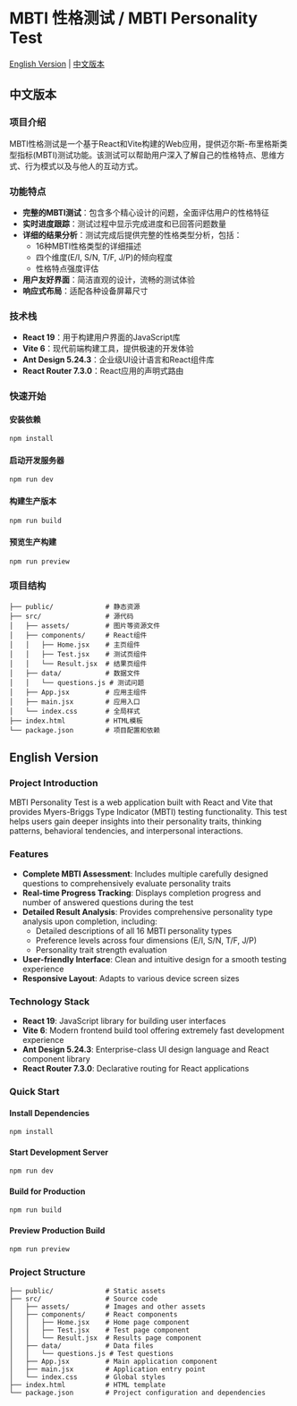 # MBTI 性格测试 / MBTI Personality Test

[English Version](#english-version) | [中文版本](#中文版本)

## 中文版本

### 项目介绍

MBTI性格测试是一个基于React和Vite构建的Web应用，提供迈尔斯-布里格斯类型指标(MBTI)测试功能。该测试可以帮助用户深入了解自己的性格特点、思维方式、行为模式以及与他人的互动方式。

### 功能特点

- **完整的MBTI测试**：包含多个精心设计的问题，全面评估用户的性格特征
- **实时进度跟踪**：测试过程中显示完成进度和已回答问题数量
- **详细的结果分析**：测试完成后提供完整的性格类型分析，包括：
  - 16种MBTI性格类型的详细描述
  - 四个维度(E/I, S/N, T/F, J/P)的倾向程度
  - 性格特点强度评估
- **用户友好界面**：简洁直观的设计，流畅的测试体验
- **响应式布局**：适配各种设备屏幕尺寸

### 技术栈

- **React 19**：用于构建用户界面的JavaScript库
- **Vite 6**：现代前端构建工具，提供极速的开发体验
- **Ant Design 5.24.3**：企业级UI设计语言和React组件库
- **React Router 7.3.0**：React应用的声明式路由

### 快速开始

#### 安装依赖

```bash
npm install
```

#### 启动开发服务器

```bash
npm run dev
```

#### 构建生产版本

```bash
npm run build
```

#### 预览生产构建

```bash
npm run preview
```

### 项目结构

```
├── public/             # 静态资源
├── src/                # 源代码
│   ├── assets/         # 图片等资源文件
│   ├── components/     # React组件
│   │   ├── Home.jsx    # 主页组件
│   │   ├── Test.jsx    # 测试页组件
│   │   └── Result.jsx  # 结果页组件
│   ├── data/           # 数据文件
│   │   └── questions.js # 测试问题
│   ├── App.jsx         # 应用主组件
│   ├── main.jsx        # 应用入口
│   └── index.css       # 全局样式
├── index.html          # HTML模板
└── package.json        # 项目配置和依赖
```


## English Version

### Project Introduction

MBTI Personality Test is a web application built with React and Vite that provides Myers-Briggs Type Indicator (MBTI) testing functionality. This test helps users gain deeper insights into their personality traits, thinking patterns, behavioral tendencies, and interpersonal interactions.

### Features

- **Complete MBTI Assessment**: Includes multiple carefully designed questions to comprehensively evaluate personality traits
- **Real-time Progress Tracking**: Displays completion progress and number of answered questions during the test
- **Detailed Result Analysis**: Provides comprehensive personality type analysis upon completion, including:
  - Detailed descriptions of all 16 MBTI personality types
  - Preference levels across four dimensions (E/I, S/N, T/F, J/P)
  - Personality trait strength evaluation
- **User-friendly Interface**: Clean and intuitive design for a smooth testing experience
- **Responsive Layout**: Adapts to various device screen sizes

### Technology Stack

- **React 19**: JavaScript library for building user interfaces
- **Vite 6**: Modern frontend build tool offering extremely fast development experience
- **Ant Design 5.24.3**: Enterprise-class UI design language and React component library
- **React Router 7.3.0**: Declarative routing for React applications

### Quick Start

#### Install Dependencies

```bash
npm install
```

#### Start Development Server

```bash
npm run dev
```

#### Build for Production

```bash
npm run build
```

#### Preview Production Build

```bash
npm run preview
```

### Project Structure

```
├── public/             # Static assets
├── src/                # Source code
│   ├── assets/         # Images and other assets
│   ├── components/     # React components
│   │   ├── Home.jsx    # Home page component
│   │   ├── Test.jsx    # Test page component
│   │   └── Result.jsx  # Results page component
│   ├── data/           # Data files
│   │   └── questions.js # Test questions
│   ├── App.jsx         # Main application component
│   ├── main.jsx        # Application entry point
│   └── index.css       # Global styles
├── index.html          # HTML template
└── package.json        # Project configuration and dependencies
```

